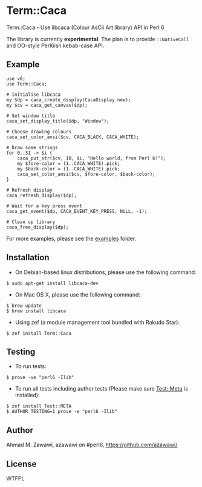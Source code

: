 # Term::Caca

Term::Caca - Use libcaca (Colour AsCii Art library) API in Perl 6

The library is currently **experimental**. The plan is to provide ``::NativeCall``
and OO-style Perl6ish kebab-case API.

## Example

```Perl6
use v6;
use Term::Caca;

# Initialise libcaca
my $dp = caca_create_display(CacaDisplay.new);
my $cv = caca_get_canvas($dp);

# Set window title
caca_set_display_title($dp, "Window");

# Choose drawing colours
caca_set_color_ansi($cv, CACA_BLACK, CACA_WHITE);

# Draw some strings
for 0..31 -> $i {
    caca_put_str($cv, 10, $i, "Hello world, from Perl 6!");
    my $fore-color = (1..CACA_WHITE).pick;
    my $back-color = (1..CACA_WHITE).pick;
    caca_set_color_ansi($cv, $fore-color, $back-color);
}

# Refresh display
caca_refresh_display($dp);

# Wait for a key press event
caca_get_event($dp, CACA_EVENT_KEY_PRESS, NULL, -1);

# Clean up library
caca_free_display($dp);
```

For more examples, please see the [examples](examples) folder.

## Installation

* On Debian-based linux distributions, please use the following command:
```
$ sudo apt-get install libcaca-dev
```

* On Mac OS X, please use the following command:
```
$ brew update
$ brew install libcaca
```

* Using zef (a module management tool bundled with Rakudo Star):
```
$ zef install Term::Caca
```

## Testing

- To run tests:
```
$ prove -ve "perl6 -Ilib"
```

- To run all tests including author tests (Please make sure
[Test::Meta](https://github.com/jonathanstowe/Test-META) is installed):
```
$ zef install Test::META
$ AUTHOR_TESTING=1 prove -e "perl6 -Ilib"
```

## Author

Ahmad M. Zawawi, azawawi on #perl6, https://github.com/azawawi/

## License

WTFPL
